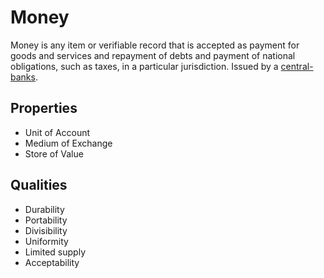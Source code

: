 # Money
Money is any item or verifiable record that is  accepted as payment for goods and services and repayment of debts and payment of national obligations, such as taxes, in a particular jurisdiction. Issued by a [central-banks](central-banks.md).

## Properties

* Unit of Account
* Medium of Exchange
* Store of Value

## Qualities

* Durability
* Portability
* Divisibility
* Uniformity
* Limited supply
* Acceptability
